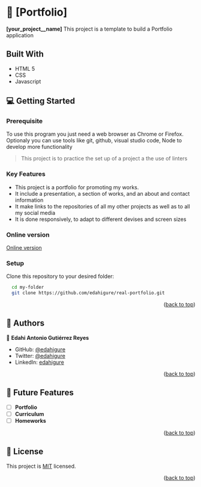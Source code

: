 <a name="readme-top"></a>


# 📖 [Portfolio] <a name="about-project"></a>



**[your_project__name]** This project is a template to build a Portfolio application


## Built With

- HTML 5 
- CSS
- Javascript

## 💻 Getting Started <a name="getting-started"></a>

### Prerequisite
To use this program you just need a web browser as Chrome or Firefox.
Optionaly you can use tools like git, github, visual studio code, Node to develop more functionality

> This project is to practice the set up of a project a the use of linters

### Key Features
- This project is a portfolio for promoting my works.
- It include a presentation, a section of works, and an about and contact information
- It make links to the repositories of all my other projects as well as to all my social media
- It is done responsively, to adapt to different devises and screen sizes

### Online version
[Online version](https://edahigure.github.io/real-portfolio/)

### Setup

Clone this repository to your desired folder:

```sh
  cd my-folder
  git clone https://github.com/edahigure/real-portfolio.git
```



<p align="right">(<a href="#readme-top">back to top</a>)</p>

<!-- AUTHORS -->

## 👥 Authors <a name="authors"></a>

👤 **Edahi Antonio Gutiérrez Reyes**


- GitHub: [@edahigure](https://github.com/edahigure)
- Twitter: [@edahigure](https://twitter.com/edahigure)
- LinkedIn: [edahigure](https://linkedin.com/in/edahigure)

<p align="right">(<a href="#readme-top">back to top</a>)</p>

<!-- FUTURE FEATURES -->

## 🔭 Future Features <a name="future-features"></a>

- [ ] **Portfolio**
- [ ] **Curriculum**
- [ ] **Homeworks**

<p align="right">(<a href="#readme-top">back to top</a>)</p>

## 📝 License <a name="license"></a>

This project is [MIT](./LICENSE) licensed.


<p align="right">(<a href="#readme-top">back to top</a>)</p>

